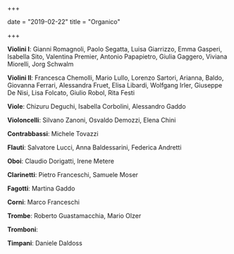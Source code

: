 +++

date = "2019-02-22"
title = "Organico"

+++

**Violini I**: Gianni Romagnoli, Paolo Segatta, Luisa Giarrizzo, Emma Gasperi, Isabella Sito, Valentina Premier, Antonio Papapietro, Giulia Gaggero, Viviana Miorelli, Jorg Schwalm

**Violini II**: Francesca Chemolli, Mario Lullo, Lorenzo Sartori, Arianna, Baldo, Giovanna Ferrari, Alessandra Fruet, Elisa Libardi, Wolfgang Irler, Giuseppe De Nisi, Lisa Folcato, Giulio Robol, Rita Festi

**Viole**: Chizuru Deguchi, Isabella Corbolini, Alessandro Gaddo

**Violoncelli**: Silvano Zanoni, Osvaldo Demozzi, Elena Chini

**Contrabbassi**: Michele Tovazzi

**Flauti**: Salvatore Lucci, Anna Baldessarini, Federica Andretti

**Oboi**:  Claudio Dorigatti, Irene Metere

**Clarinetti**: Pietro Franceschi, Samuele Moser

**Fagotti**: Martina Gaddo

**Corni**: Marco Franceschi

**Trombe**:  Roberto Guastamacchia, Mario Olzer

**Tromboni**:

**Timpani**: Daniele Daldoss

